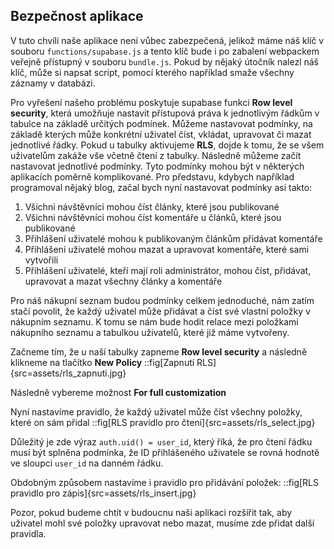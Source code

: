 ## Bezpečnost aplikace

V tuto chvíli naše aplikace není vůbec zabezpečená, jelikož máme náš klíč v souboru `functions/supabase.js` a tento klíč bude i po zabalení webpackem veřejně přístupný v souboru `bundle.js`. Pokud by nějaký útočník nalezl náš klíč, může si napsat script, pomocí kterého například smaže všechny záznamy v databázi.

Pro vyřešení našeho problému poskytuje supabase funkci **Row level security**, která umožňuje nastavit přístupová práva k jednotlivým řádkům v tabulce na základě určitých podmínek. Můžeme nastavovat podmínky, na základě kterých může konkrétní uživatel číst, vkládat, upravovat či mazat jednotlivé řádky. Pokud u tabulky aktivujeme **RLS**, dojde k tomu, že se všem uživatelům zakáže vše včetně čtení z tabulky. Následně můžeme začít nastavovat jednotlivé podmínky. Tyto podmínky mohou být v některých aplikacích poměrně komplikované. Pro představu, kdybych například programoval nějaký blog, začal bych nyní nastavovat podmínky asi takto:

1. Všichni návštěvníci mohou číst články, které jsou publikované
1. Všichni návštěvníci mohou číst komentáře u článků, které jsou publikované
1. Přihlášení uživatelé mohou k publikovaným článkům přidávat komentáře
1. Přihlášení uživatelé mohou mazat a upravovat komentáře, které sami vytvořili
1. Přihlášení uživatelé, kteří mají roli administrátor, mohou číst, přidávat, upravovat a mazat všechny články a komentáře

Pro náš nákupní seznam budou podmínky celkem jednoduché, nám zatím stačí povolit, že každý uživatel může přidávat a číst své vlastní položky v nákupním seznamu. K tomu se nám bude hodit relace mezi položkami nákupního seznamu a tabulkou uživatelů, které již máme vytvořeny.

Začneme tím, že u naší tabulky zapneme **Row level security** a následně klikneme na tlačítko **New Policy**
::fig[Zapnutí RLS]{src=assets/rls_zapnuti.jpg}

Následně vybereme možnost **For full customization**

Nyní nastavíme pravidlo, že každý uživatel může číst všechny položky, které on sám přidal
::fig[RLS pravidlo pro čtení]{src=assets/rls_select.jpg}

Důležitý je zde výraz `auth.uid() = user_id`, který říká, že pro čtení řádku musí být splněna podmínka, že ID přihlášeného uživatele se rovná hodnotě ve sloupci `user_id` na danném řádku.

Obdobným způsobem nastavíme i pravidlo pro přidávání položek:
::fig[RLS pravidlo pro zápis]{src=assets/rls_insert.jpg}

Pozor, pokud budeme chtít v budoucnu naši aplikaci rozšířit tak, aby uživatel mohl své položky upravovat nebo mazat, musíme zde přidat další pravidla.
